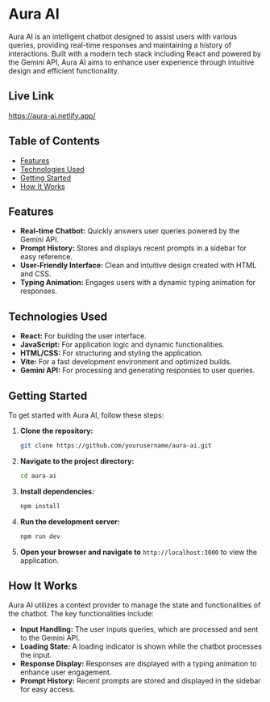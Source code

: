 # Aura AI

Aura AI is an intelligent chatbot designed to assist users with various queries, providing real-time responses and maintaining a history of interactions. Built with a modern tech stack including React and powered by the Gemini API, Aura AI aims to enhance user experience through intuitive design and efficient functionality.

## Live Link

https://aura-ai.netlify.app/

## Table of Contents

- [Features](#features)
- [Technologies Used](#technologies-used)
- [Getting Started](#getting-started)
- [How It Works](#how-it-works)

## Features

- **Real-time Chatbot:** Quickly answers user queries powered by the Gemini API.
- **Prompt History:** Stores and displays recent prompts in a sidebar for easy reference.
- **User-Friendly Interface:** Clean and intuitive design created with HTML and CSS.
- **Typing Animation:** Engages users with a dynamic typing animation for responses.

## Technologies Used

- **React:** For building the user interface.
- **JavaScript:** For application logic and dynamic functionalities.
- **HTML/CSS:** For structuring and styling the application.
- **Vite:** For a fast development environment and optimized builds.
- **Gemini API:** For processing and generating responses to user queries.

## Getting Started

To get started with Aura AI, follow these steps:

1. **Clone the repository:**
   ```bash
   git clone https://github.com/yourusername/aura-ai.git
   ```

2. **Navigate to the project directory:**
   ```bash
   cd aura-ai
   ```

3. **Install dependencies:**
   ```bash
   npm install
   ```

4. **Run the development server:**
   ```bash
   npm run dev
   ```

5. **Open your browser and navigate to** `http://localhost:3000` to view the application.

## How It Works

Aura AI utilizes a context provider to manage the state and functionalities of the chatbot. The key functionalities include:

- **Input Handling:** The user inputs queries, which are processed and sent to the Gemini API.
- **Loading State:** A loading indicator is shown while the chatbot processes the input.
- **Response Display:** Responses are displayed with a typing animation to enhance user engagement.
- **Prompt History:** Recent prompts are stored and displayed in the sidebar for easy access.
